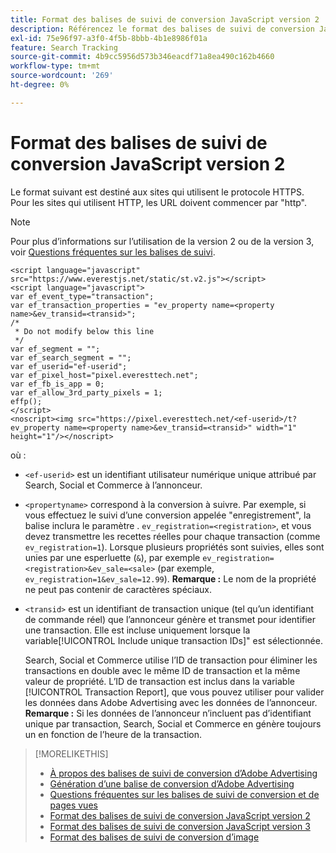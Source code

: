 ```yaml
---
title: Format des balises de suivi de conversion JavaScript version 2
description: Référencez le format des balises de suivi de conversion JavaScript version 2.
exl-id: 75e96f97-a3f0-4f5b-8bbb-4b1e8986f01a
feature: Search Tracking
source-git-commit: 4b9cc5956d573b346eacdf71a8ea490c162b4660
workflow-type: tm+mt
source-wordcount: '269'
ht-degree: 0%

---
```


# Format des balises de suivi de conversion JavaScript version 2

Le format suivant est destiné aux sites qui utilisent le protocole HTTPS. Pour les sites qui utilisent HTTP, les URL doivent commencer par &quot;http&quot;.

>[!NOTE]
>
>Pour plus d’informations sur l’utilisation de la version 2 ou de la version 3, voir [Questions fréquentes sur les balises de suivi](/help/search-social-commerce/tracking/faqs-conversion-page-view-tracking-tags.md).

```
<script language="javascript" src="https://www.everestjs.net/static/st.v2.js"></script>
<script language="javascript">
var ef_event_type="transaction";
var ef_transaction_properties = "ev_property name=<property name>&ev_transid=<transid>";
/*
 * Do not modify below this line
 */
var ef_segment = "";
var ef_search_segment = "";
var ef_userid="ef-userid";
var ef_pixel_host="pixel.everesttech.net";
var ef_fb_is_app = 0;
var ef_allow_3rd_party_pixels = 1;
effp();
</script>
<noscript><img src="https://pixel.everesttech.net/<ef-userid>/t?ev_property name=<property name>&ev_transid=<transid>" width="1" height="1"/></noscript>
```

où :

* `<ef-userid>` est un identifiant utilisateur numérique unique attribué par Search, Social et Commerce à l’annonceur.

* `<propertyname>` correspond à la conversion à suivre. Par exemple, si vous effectuez le suivi d’une conversion appelée &quot;enregistrement&quot;, la balise inclura le paramètre . `ev_registration=<registration>`, et vous devez transmettre les recettes réelles pour chaque transaction (comme `ev_registration=1`). Lorsque plusieurs propriétés sont suivies, elles sont unies par une esperluette (`&`), par exemple `ev_registration=<registration>&ev_sale=<sale>` (par exemple, `ev_registration=1&ev_sale=12.99`). **Remarque :**  Le nom de la propriété ne peut pas contenir de caractères spéciaux.

* `<transid>` est un identifiant de transaction unique (tel qu’un identifiant de commande réel) que l’annonceur génère et transmet pour identifier une transaction. Elle est incluse uniquement lorsque la variable[!UICONTROL Include unique transaction IDs]&quot; est sélectionnée.

  Search, Social et Commerce utilise l’ID de transaction pour éliminer les transactions en double avec le même ID de transaction et la même valeur de propriété. L’ID de transaction est inclus dans la variable [!UICONTROL Transaction Report], que vous pouvez utiliser pour valider les données dans Adobe Advertising avec les données de l’annonceur. **Remarque :** Si les données de l’annonceur n’incluent pas d’identifiant unique par transaction, Search, Social et Commerce en génère toujours un en fonction de l’heure de la transaction.

<!-- add more links -->

>[!MORELIKETHIS]
>
>* [À propos des balises de suivi de conversion d’Adobe Advertising](/help/search-social-commerce/tracking/conversion-tracking-advertising.md)
>* [Génération d’une balise de conversion d’Adobe Advertising](/help/search-social-commerce/tools/conversion-tag-generate.md)
>* [Questions fréquentes sur les balises de suivi de conversion et de pages vues](/help/search-social-commerce/tracking/faqs-conversion-page-view-tracking-tags.md)
>* [Format des balises de suivi de conversion JavaScript version 2](format-conversion-tag-jsv2.md)
>* [Format des balises de suivi de conversion JavaScript version 3](format-conversion-tag-jsv3.md)
>* [Format des balises de suivi de conversion d’image](format-conversion-tag-image.md)
